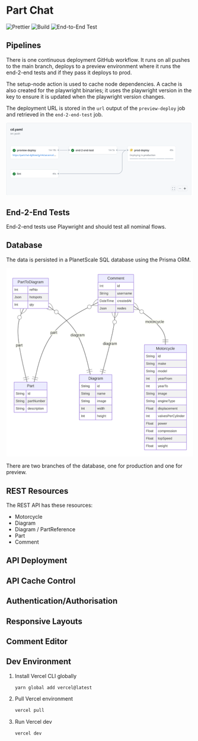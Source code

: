 # Part Chat

![Prettier](https://github.com/h4ctar/partchat/actions/workflows/prettier.yaml/badge.svg)
![Build](https://github.com/h4ctar/partchat/actions/workflows/build.yaml/badge.svg)
![End-to-End Test](https://github.com/h4ctar/partchat/actions/workflows/end-2-end.yaml/badge.svg)

## Pipelines

There is one continuous deployment GitHub workflow.
It runs on all pushes to the main branch, deploys to a preview environment where it runs the end-2-end tests and if they pass it deploys to prod.

The setup-node action is used to cache node dependencies.
A cache is also created for the playwright binaries; it uses the playwright version in the key to ensure it is updated when the playwright version changes.

The deployment URL is stored in the `url` output of the `preview-deploy` job and retrieved in the `end-2-end-test` job.

![Continuous Deploy Workflow](docs/continuous-deploy-workflow.png)

## End-2-End Tests

End-2-end tests use Playwright and should test all nominal flows.

## Database

The data is persisted in a PlanetScale SQL database using the Prisma ORM.

![Entity Relationship Diagram](docs/prisma-erd.svg)

There are two branches of the database, one for production and one for preview.

## REST Resources

The REST API has these resources:

-   Motorcycle
-   Diagram
-   Diagram / PartReference
-   Part
-   Comment

## API Deployment

## API Cache Control

## Authentication/Authorisation

## Responsive Layouts

## Comment Editor

## Dev Environment

1. Install Vercel CLI globally

    ```
    yarn global add vercel@latest
    ```

2. Pull Vercel environment

    ```zsh
    vercel pull
    ```

3. Run Vercel dev

    ```zsh
    vercel dev
    ```
